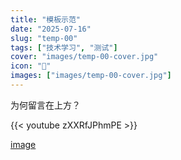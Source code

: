 ```yaml
---
title: "模板示范"
date: "2025-07-16"
slug: "temp-00"
tags: ["技术学习", "测试"]
cover: "images/temp-00-cover.jpg"
icon: "📁"
images: ["images/temp-00-cover.jpg"]
---
```

为何留言在上方？



{{< youtube zXXRfJPhmPE >}}


[image](https://prod-files-secure.s3.us-west-2.amazonaws.com/112d0858-5090-4d34-a606-b75eb8d65fd2/b110fffe-d8dc-4f51-990e-749f6cc413f6/M2U00785.mpg?X-Amz-Algorithm=AWS4-HMAC-SHA256&X-Amz-Content-Sha256=UNSIGNED-PAYLOAD&X-Amz-Credential=ASIAZI2LB466XPETI7QK%2F20250724%2Fus-west-2%2Fs3%2Faws4_request&X-Amz-Date=20250724T165911Z&X-Amz-Expires=3600&X-Amz-Security-Token=IQoJb3JpZ2luX2VjEAkaCXVzLXdlc3QtMiJGMEQCICkKFAvxuXhXa5YjoRlT3DOdFfOtu7ct%2Fw%2FWpcfr8a3lAiAewNJWmDJ2dhIPjUzEyWDNew1HsSNw5fBqM5bkPz4ccir%2FAwgyEAAaDDYzNzQyMzE4MzgwNSIMGPnwwd%2FuzeAhOuzcKtwDPGSRBVcyQyyAy7JuozXLBORSbzUWcjsGxbY5jN3WjKE8W1qDXx7artGg7rR%2BpiEyqGQ%2BwhKiGfoi76BFFQHyUJtAqNXFFooubb1O%2FHVY79a%2BrNl1PcSr7YvaNeI2YNnvD%2BGWjMyKzQT7aG2fUsz9od0vz2Luv8PKIE0J4sbLwzBnKNKRaun6yKbWnW9NKjyOZmUiCXIkBkZh21TTYYTcoXJyRcCWBjHNh3MKgchIeeMLeU3iRuDu6K%2FWfKfRNG32%2BDz5zPi%2BqBxO0itv3qg7CD2SBrDqEcOl5eSTHf5A7uTs8NpOMqnJsdH9r%2BvAPTIngB0ZEJnejMPDsOxaNIfBC6s0MrUYeABfrAqE77cz61paimw1MNJJRunCwFkPjloShB4FaHPtibI0t80j2ZbTBeOZmburxzK7idCpxjFrZBQR7u44fkDeU0KwdAJxsHs0b0TrIwi0k%2FjtU2jZIJiH8wG44nV2Yyem9jGJQmY5SZW4itLxp1A5F2P8bxoH%2FMXhXvNUXB6M1BV53VVAn24dfIJ7T9jbISSlC7FmcWFl%2FCi8GzPAc1Ica8pLmJXy%2BxnjEHgEMWGp59wsubHuRZWj2OXrbf5IG4Uk62K74yL2rtwWHEubjHF6ZcPRr7Ew4buJxAY6pgGNfA07n4bJrhKhmtT%2FoTdAKH8evedI56czT39J7nIBCJYqZxfn5Tp7eTZNieNTcfV9XhiW3h6i%2FMDq0QfA05rC%2FhO%2FZmSmWN91OhbjfTrMksiH3RjkCM%2Fq5C%2BdpCuvksYoXbTZ%2BHLhVc9RGFU7uAHE0HiKecjMXBZGnz26FWupMS33sfRKn04xRPyxlHojb%2FF3AkB1MJmHfISZBSbkiauhhgrg6732&X-Amz-Signature=eecd1eeffe49f010c5744746b5806f2c4b7df1b42aa8231a1ed93acbf43851c3&X-Amz-SignedHeaders=host&x-amz-checksum-mode=ENABLED&x-id=GetObject)

